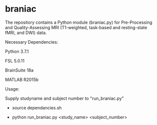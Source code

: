 # braniac

The repository contains a Python module (braniac.py) for Pre-Processing and Quality-Assessing MRI (T1-weighted, task-based and resting-state fMRI, and DWI) data. 

Necessary Dependencies:

Python 3.7.1 

FSL 5.0.11 

BrainSuite 18a 

MATLAB R2015b 

Usage:

Supply studyname and subject number to "run_braniac.py"

- source dependancies.sh

- python run_braniac.py <study_name> <subject_number>

